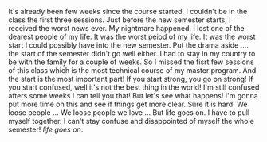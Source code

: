 

It's already been few weeks since the course started. I couldn't be in the class the first three sessions. 
Just before the new semester starts, I received the worst news ever. My nightmare happened. I lost one of the dearest people of my life. It was the worst peiod of my life. It was the worst start I could possibly have into the new semester.
Put the drama aside .… the start of the semester didn't go well either. I had to stay in my country to be with the family for a couple of weeks. So I missed the fisrt few sessions of this class which is the most technical course of my master program. And the start is the most important part! If you start strong, you go on strong! If you start confused, well it's not the best thing in the world! I'm still confused afters some weeks I can tell you that! But let's see what happens! I'm gonna put more time on this and see if things get more clear. Sure it is hard. We loose people … We loose people we love … But life goes on. I have to pull myself together. I can't stay confuse and disappointed of myself the whole semester! _life goes on_.

